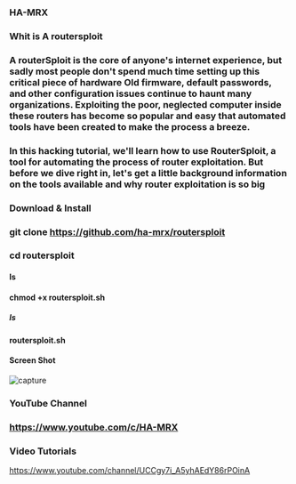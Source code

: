 ### HA-MRX

### Whit is A routersploit

### A routerSploit is the core of anyone's internet experience, but sadly most people don't spend much time setting up this critical piece of hardware Old firmware, default passwords, and other configuration issues continue to haunt many organizations. Exploiting the poor, neglected computer  inside these routers has become so popular and easy that automated tools have been created to make the process a breeze.
### In this hacking tutorial, we'll learn how to use RouterSploit, a tool for automating the process of router exploitation. But before we dive right in, let's get a little background information on the tools available and why router exploitation is so big

### Download & Install 

### git clone https://github.com/ha-mrx/routersploit

### cd routersploit

#### ls

#### chmod +x routersploit.sh 

##### ls

#### routersploit.sh 

#### Screen Shot


![capture](https://user-images.githubusercontent.com/33704360/37161404-a38f2efc-2303-11e8-855d-c425245ca1e4.PNG)


### YouTube Channel

### https://www.youtube.com/c/HA-MRX


### Video Tutorials

https://www.youtube.com/channel/UCCgy7i_A5yhAEdY86rPOinA



